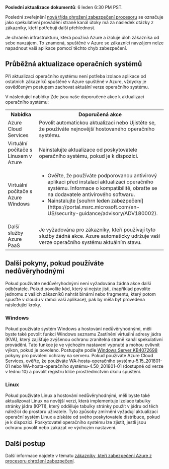 
**Poslední aktualizace dokumentů**: 6 leden 6:30 PM PST.

Poslední zveřejnění [nová třída ohrožení zabezpečení procesoru](https://portal.msrc.microsoft.com/en-US/security-guidance/advisory/ADV180002) se označuje jako spekulativní provádění straně kanál útoky má za následek otázky z zákazníky, kteří potřebují další přehlednost.  

Je chráněn infrastrukturu, která používá Azure a izoluje úloh zákazníka od sebe navzájem.  To znamená, spuštěné v Azure se zákazníci navzájem nelze napadnout vaší aplikace pomocí těchto chyb zabezpečení.

## <a name="keeping-your-operating-systems-up-to-date"></a>Průběžná aktualizace operačních systémů

Při aktualizaci operačního systému není potřeba izolace aplikace od ostatních zákazníků spuštěné v Azure spuštěné v Azure, vždycky je osvědčeným postupem zachovat aktuální verze operačního systému. 

V následující nabídky Zde jsou naše doporučené akce k aktualizaci operačního systému: 

<table>
<tr>
<th>Nabídka</th> <th>Doporučená akce </th>
</tr>
<tr>
<td>Azure Cloud Services </td>  <td>Povolit automatickou aktualizaci nebo Ujistěte se, že používáte nejnovější hostovaného operačního systému.</td>
</tr>
<tr>
<td>Virtuální počítače s Linuxem v Azure</td> <td>Nainstalujte aktualizace od poskytovatele operačního systému, pokud je k dispozici. </td>
</tr>
<tr>
<td>Virtuální počítače s Azure Windows </td> <td><ul><li>Ověřte, že používáte podporovanou antivirový aplikaci před instalací aktualizací operačního systému. Informace o kompatibilitě, obraťte se na dodavatele antivirového softwaru. </li> <li> Nainstalujte [souhrn leden zabezpečení](https://portal.msrc.microsoft.com/en-US/security-guidance/advisory/ADV180002). </li></ul></td>
</tr>
<tr>
<td>Další služby Azure PaaS</td> <td>Je vyžadována pro zákazníky, kteří používají tyto služby žádná akce. Azure automaticky udržuje vaší verze operačního systému aktuálním stavu. </td>
</tr>
</table>

## <a name="additional-guidance-if-you-are-running-untrusted-code"></a>Další pokyny, pokud používáte nedůvěryhodnými 

Pokud používáte nedůvěryhodnými není vyžadována žádná akce další odběratele. Pokud povolíte kód, který si nejste jisti, (například povolíte jednomu z vašich zákazníků nahrát binární nebo fragmentu, který potom spusťte v cloudu v rámci vaší aplikace), pak by měla být provedena následující kroky.  


### <a name="windows"></a>Windows 
Pokud používáte systém Windows a hostování nedůvěryhodnými, měli byste také povolit funkci Windows seznamu Zastínění virtuální adresy jádra (KVA), který zajišťuje zvýšenou ochranu zranitelná straně kanál spekulativní provádění. Tato funkce je ve výchozím nastavení vypnuté a mohou ovlivnit výkon, pokud je povoleno. Postupujte podle [Windows Server KB4072698](https://support.microsoft.com/help/4072698/windows-server-guidance-to-protect-against-the-speculative-execution) pokyny pro povolení ochrany na serveru. Pokud používáte Azure Cloud Services, ověřte, že používáte WA-hosta-operačního systému-5.15_201801-01 nebo WA-hosta-operačního systému-4.50_201801-01 (dostupné od verze v lednu 10) a povolit registru klíče prostřednictvím úkolu spuštění.


### <a name="linux"></a>Linux
Pokud používáte Linux a hostování nedůvěryhodnými, měli byste také aktualizovat Linux na novější verzi, která implementuje izolace tabulky stránky jádra (KPTI), který odděluje tabulky stránky použít v jádru od těch náležící do prostoru uživatele. Tyto způsoby zmírnění vyžadují aktualizaci operační systém Linux a získáte od svého poskytovatele distribuce, pokud je k dispozici. Poskytovatel operačního systému lze zjistit, jestli jsou ochranu povolit nebo zakázat ve výchozím nastavení.








## <a name="next-steps"></a>Další postup

Další informace najdete v tématu [zákazníky, kteří zabezpečení Azure z procesoru ohrožení zabezpečení](https://azure.microsoft.com/blog/securing-azure-customers-from-cpu-vulnerability/).